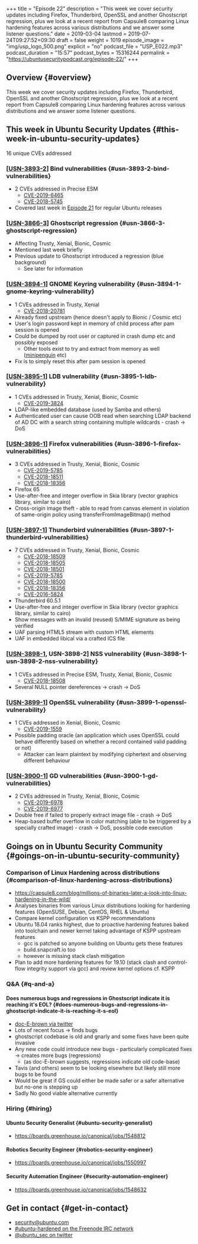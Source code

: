 +++
title = "Episode 22"
description = "This week we cover security updates including Firefox, Thunderbird, OpenSSL and another Ghostscript regression, plus we look at a recent report from Capsule8 comparing Linux hardening features across various distributions and we answer some listener questions."
date = 2019-03-04
lastmod = 2019-07-24T09:27:52+09:30
draft = false
weight = 1019
episode_image = "img/usp_logo_500.png"
explicit = "no"
podcast_file = "USP_E022.mp3"
podcast_duration = "15:57"
podcast_bytes = 15316244
permalink = "https://ubuntusecuritypodcast.org/episode-22/"
+++

## Overview {#overview}

This week we cover security updates including Firefox, Thunderbird, OpenSSL and another Ghostscript regression, plus we look at a recent report from Capsule8 comparing Linux hardening features across various distributions and we answer some listener questions.


## This week in Ubuntu Security Updates {#this-week-in-ubuntu-security-updates}

16 unique CVEs addressed


### [[USN-3893-2](https://usn.ubuntu.com/3893-2/)] Bind vulnerabilities {#usn-3893-2-bind-vulnerabilities}

-   2 CVEs addressed in Precise ESM
    -   [CVE-2019-6465](https://people.canonical.com/~ubuntu-security/cve/CVE-2019-6465)
    -   [CVE-2018-5745](https://people.canonical.com/~ubuntu-security/cve/CVE-2018-5745)
-   Covered last week in [Episode 21](https://ubuntusecuritypodcast.org/episode-21/) for regular Ubuntu releases


### [[USN-3866-3](https://usn.ubuntu.com/3866-3/)] Ghostscript regression {#usn-3866-3-ghostscript-regression}

-   Affecting Trusty, Xenial, Bionic, Cosmic
-   Mentioned last week briefly
-   Previous update to Ghostscript introduced a regression (blue background)
    -   See later for information


### [[USN-3894-1](https://usn.ubuntu.com/3894-1/)] GNOME Keyring vulnerability {#usn-3894-1-gnome-keyring-vulnerability}

-   1 CVEs addressed in Trusty, Xenial
    -   [CVE-2018-20781](https://people.canonical.com/~ubuntu-security/cve/CVE-2018-20781)
-   Already fixed upstream (hence doesn't apply to Bionic / Cosmic etc)
-   User's login password kept in memory of child process after pam session is opened
-   Could be dumped by root user or captured in crash dump etc and possibly exposed
    -   Other tools exist to try and extract from memory as well ([minipenguin](https://github.com/huntergregal/mimipenguin) etc)
-   Fix is to simply reset this after pam session is opened


### [[USN-3895-1](https://usn.ubuntu.com/3895-1/)] LDB vulnerability {#usn-3895-1-ldb-vulnerability}

-   1 CVEs addressed in Trusty, Xenial, Bionic, Cosmic
    -   [CVE-2019-3824](https://people.canonical.com/~ubuntu-security/cve/CVE-2019-3824)
-   LDAP-like embedded database (used by Samba and others)
-   Authenticated user can cause OOB read when searching LDAP backend of AD DC with a search string containing multiple wildcards - crash -> DoS


### [[USN-3896-1](https://usn.ubuntu.com/3896-1/)] Firefox vulnerabilities {#usn-3896-1-firefox-vulnerabilities}

-   3 CVEs addressed in Trusty, Xenial, Bionic, Cosmic
    -   [CVE-2019-5785](https://people.canonical.com/~ubuntu-security/cve/CVE-2019-5785)
    -   [CVE-2018-18511](https://people.canonical.com/~ubuntu-security/cve/CVE-2018-18511)
    -   [CVE-2018-18356](https://people.canonical.com/~ubuntu-security/cve/CVE-2018-18356)
-   Firefox 65
-   Use-after-free and integer overflow in Skia library (vector graphics library, similar to cairo)
-   Cross-origin image theft - able to read from canvas element in violation of same-origin policy using transferFromImageBitmap() method


### [[USN-3897-1](https://usn.ubuntu.com/3897-1/)] Thunderbird vulnerabilities {#usn-3897-1-thunderbird-vulnerabilities}

-   7 CVEs addressed in Trusty, Xenial, Bionic, Cosmic
    -   [CVE-2018-18509](https://people.canonical.com/~ubuntu-security/cve/CVE-2018-18509)
    -   [CVE-2018-18505](https://people.canonical.com/~ubuntu-security/cve/CVE-2018-18505)
    -   [CVE-2018-18501](https://people.canonical.com/~ubuntu-security/cve/CVE-2018-18501)
    -   [CVE-2019-5785](https://people.canonical.com/~ubuntu-security/cve/CVE-2019-5785)
    -   [CVE-2018-18500](https://people.canonical.com/~ubuntu-security/cve/CVE-2018-18500)
    -   [CVE-2018-18356](https://people.canonical.com/~ubuntu-security/cve/CVE-2018-18356)
    -   [CVE-2016-5824](https://people.canonical.com/~ubuntu-security/cve/CVE-2016-5824)
-   Thunderbird 60.5.1
-   Use-after-free and integer overflow in Skia library (vector graphics library, similar to cairo)
-   Show messages with an invalid (reused) S/MIME signature as being verified
-   UAF parsing HTML5 stream with custom HTML elements
-   UAF in embedded libical via a crafted ICS file


### [[USN-3898-1](https://usn.ubuntu.com/3898-1/), USN-3898-2] NSS vulnerability {#usn-3898-1-usn-3898-2-nss-vulnerability}

-   1 CVEs addressed in Precise ESM, Trusty, Xenial, Bionic, Cosmic
    -   [CVE-2018-18508](https://people.canonical.com/~ubuntu-security/cve/CVE-2018-18508)
-   Several NULL pointer dereferences -> crash -> DoS


### [[USN-3899-1](https://usn.ubuntu.com/3899-1/)] OpenSSL vulnerability {#usn-3899-1-openssl-vulnerability}

-   1 CVEs addressed in Xenial, Bionic, Cosmic
    -   [CVE-2019-1559](https://people.canonical.com/~ubuntu-security/cve/CVE-2019-1559)
-   Possible padding oracle (an application which uses OpenSSL could behave differently based on whether a record contained valid padding or not)
    -   Attacker can learn plaintext by modifying ciphertext and observing different behaviour


### [[USN-3900-1](https://usn.ubuntu.com/3900-1/)] GD vulnerabilities {#usn-3900-1-gd-vulnerabilities}

-   2 CVEs addressed in Trusty, Xenial, Bionic, Cosmic
    -   [CVE-2019-6978](https://people.canonical.com/~ubuntu-security/cve/CVE-2019-6978)
    -   [CVE-2019-6977](https://people.canonical.com/~ubuntu-security/cve/CVE-2019-6977)
-   Double free if failed to properly extract image file - crash -> DoS
-   Heap-based buffer overflow in color matching (able to be triggered by a specially crafted image) - crash -> DoS, possible code execution


## Goings on in Ubuntu Security Community {#goings-on-in-ubuntu-security-community}


### Comparison of Linux Hardening across distributions {#comparison-of-linux-hardening-across-distributions}

-   <https://capsule8.com/blog/millions-of-binaries-later-a-look-into-linux-hardening-in-the-wild/>
-   Analyses binaries from various Linux distributions looking for hardening features (OpenSUSE, Debian, CentOS, RHEL & Ubuntu)
-   Compare kernel configuration vs KSPP recommendations
-   Ubuntu 18.04 ranks highest, due to proactive hardening features baked into toolchain and newer kernel taking advantage of KSPP upstream features
    -   gcc is patched so anyone building on Ubuntu gets these features
    -   build.snapcraft.io too
    -   however is missing stack clash mitigation
-   Plan to add more hardening features for 19.10 (stack clash and control-flow integrity support via gcc) and review kernel options cf. KSPP


### Q&A {#q-and-a}


#### Does numerous bugs and regressions in Ghostscript indicate it is reaching it's EOL? {#does-numerous-bugs-and-regressions-in-ghostscript-indicate-it-is-reaching-it-s-eol}

-   [doc-E-brown via twitter](https://twitter.com/docEbrown1/status/1101452172196163585)
-   Lots of recent focus -> finds bugs
-   ghostscript codebase is old and gnarly and some fixes have been quite invasive
-   Any new code could introduce new bugs - particularly complicated fixes -> creates more bugs (regressions)
    -   (as doc-E-brown suggests, regressions indicate old code-base)
-   Tavis (and others) seem to be looking elsewhere but likely still more bugs to be found
-   Would be great if GS could either be made safer or a safer alternative but no-one is stepping up
-   Sadly No good viable alternative currently


### Hiring {#hiring}


#### Ubuntu Security Generalist {#ubuntu-security-generalist}

-   <https://boards.greenhouse.io/canonical/jobs/1548812>


#### Robotics Security Engineer {#robotics-security-engineer}

-   <https://boards.greenhouse.io/canonical/jobs/1550997>


#### Security Automation Engineer {#security-automation-engineer}

-   <https://boards.greenhouse.io/canonical/jobs/1548632>


## Get in contact {#get-in-contact}

-   [security@ubuntu.com](mailto:security@ubuntu.com)
-   [#ubuntu-hardened on the Freenode IRC network](http://webchat.freenode.net?channels=%23ubuntu-hardened&uio=d4)
-   [@ubuntu\_sec on twitter](https://twitter.com/ubuntu%5Fsec)